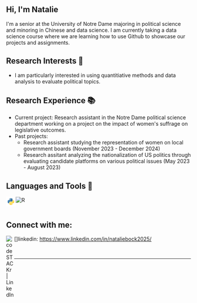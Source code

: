 ## Hi, I'm Natalie
I'm a senior at the University of Notre Dame majoring in political science and minoring in Chinese and data science. I am currently taking a data science course where we are learning how to use Github to showcase our projects and assignments. 

<!--
**nataliebock/nataliebock** is a ✨ _special_ ✨ repository because its `README.md` (this file) appears on your GitHub profile.

Here are some ideas to get you started:

- 🔭 I’m currently working on ...
- 🌱 I’m currently learning ...
- 👯 I’m looking to collaborate on ...
- 🤔 I’m looking for help with ...
- 💬 Ask me about ...
- 📫 How to reach me: ...
- 😄 Pronouns: ...
- ⚡ Fun fact: ...
-->

## Research Interests 🌱
- I am particularly interested in using quantitiative methods and data analysis to evaluate political topics. 

## Research Experience 📚 
- Current project: Research assistant in the Notre Dame political science department working on a project on the impact of women's suffrage on legislative outcomes.
- Past projects:
    - Research assistant studying the representation of women on local government boards (November 2023 - December 2024)
    - Research assitant analyzing the nationalization of US politics through evaluating candidate platforms on various political issues (May 2023 - August 2023)

## Languages and Tools 🧰 

<img alight = "left" alt = "R" width = "26px" src="https://cdn.jsdelivr.net/gh/devicons/devicon@latest/icons/r/r-original.svg" />
          
<img align="left" alt="Python" width="26px" src="https://raw.githubusercontent.com/github/explore/80688e429a7d4ef2fca1e82350fe8e3517d3494d/topics/python/python.png" />



<br />
<br />












## Connect with me:

[<img align="left" alt="codeSTACKr | LinkedIn" width="22px" src="https://cdn.jsdelivr.net/npm/simple-icons@v3/icons/linkedin.svg" />]linkedin: https://www.linkedin.com/in/nataliebock2025/ 


<br />

---


